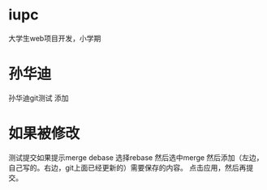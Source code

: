 # iupc
大学生web项目开发，小学期
# 孙华迪
孙华迪git测试
添加
# 如果被修改
测试提交如果提示merge debase
选择rebase
然后选中merge
然后添加（左边，自己写的。右边，git上面已经更新的）需要保存的内容。
点击应用，然后再提交。


